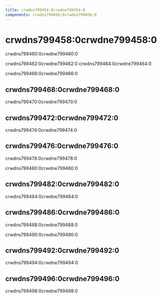 ```yaml
---
title: crwdns799454:0crwdne799454:0
components: crwdns799456:0crwdne799456:0
---
```

# crwdns799458:0crwdne799458:0

<p class="description">crwdns799460:0crwdne799460:0</p>

crwdns799462:0crwdne799462:0 crwdns799464:0crwdne799464:0

crwdns799466:0crwdne799466:0

## crwdns799468:0crwdne799468:0

crwdns799470:0crwdne799470:0

## crwdns799472:0crwdne799472:0

crwdns799474:0crwdne799474:0

## crwdns799476:0crwdne799476:0

crwdns799478:0crwdne799478:0

crwdns799480:0crwdne799480:0

## crwdns799482:0crwdne799482:0

crwdns799484:0crwdne799484:0

## crwdns799486:0crwdne799486:0

crwdns799488:0crwdne799488:0

crwdns799490:0crwdne799490:0

## crwdns799492:0crwdne799492:0

crwdns799494:0crwdne799494:0

## crwdns799496:0crwdne799496:0

crwdns799498:0crwdne799498:0